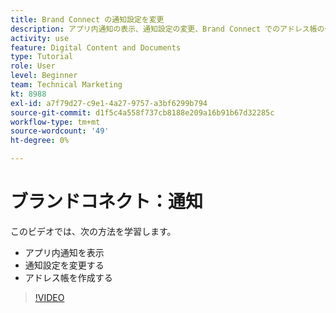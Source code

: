 ```yaml
---
title: Brand Connect の通知設定を変更
description: アプリ内通知の表示、通知設定の変更、Brand Connect でのアドレス帳の作成方法を説明します。 [!UICONTROL Workfront DAM].
activity: use
feature: Digital Content and Documents
type: Tutorial
role: User
level: Beginner
team: Technical Marketing
kt: 8988
exl-id: a7f79d27-c9e1-4a27-9757-a3bf6299b794
source-git-commit: d1f5c4a558f737cb8188e209a16b91b67d32285c
workflow-type: tm+mt
source-wordcount: '49'
ht-degree: 0%

---
```


# ブランドコネクト：通知

このビデオでは、次の方法を学習します。

* アプリ内通知を表示
* 通知設定を変更する
* アドレス帳を作成する

>[!VIDEO](https://video.tv.adobe.com/v/335250/?quality=12)
